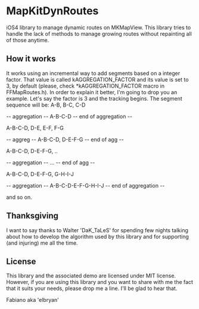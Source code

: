 # MapKitDynRoutes

iOS4 library to manage dynamic routes on MKMapView.
This library tries to handle the lack of methods to manage growing routes without
repainting all of those anytime.

## How it works
It works using an incremental way to add segments based on a integer factor.
That value is called kAGGREGATION_FACTOR and its value is set to 3, by default (please, check *kAGGREGATION_FACTOR macro in FFMapRoutes.h).
In order to explain it better, I'm going to drop you an example.
Let's say the factor is 3 and the tracking begins.
The segment sequence will be:
A-B, B-C, C-D

-- aggregation --
	A-B-C-D
-- end of aggregation --

A-B-C-D, D-E, E-F, F-G

-- aggreg --
	A-B-C-D, D-E-F-G
-- end of agg --

A-B-C-D, D-E-F-G, ..

-- aggregation --
	...
-- end of agg --

A-B-C-D, D-E-F-G, G-H-I-J

-- aggregation --
A-B-C-D-E-F-G-H-I-J
-- end of aggregation --

and so on.

## Thanksgiving
I want to say thanks to Walter 'DaK_TaLeS' for spending few nights talking about how to develop the algorithm used by this library and for supporting (and injuring) me all the time.

## License

This library and the associated demo are licensed under MIT license.
However, if you are using this library and you want to share with me the fact that it suits your needs, please drop me a line. I'll be glad to hear that.

Fabiano aka 'elbryan'
